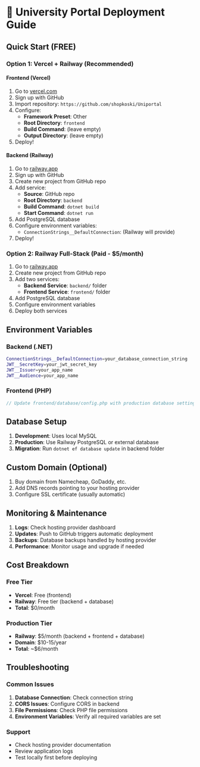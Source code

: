 # 🚀 University Portal Deployment Guide

## Quick Start (FREE)

### Option 1: Vercel + Railway (Recommended)

#### Frontend (Vercel)
1. Go to [vercel.com](https://vercel.com)
2. Sign up with GitHub
3. Import repository: `https://github.com/shopkoski/Uniportal`
4. Configure:
   - **Framework Preset**: Other
   - **Root Directory**: `frontend`
   - **Build Command**: (leave empty)
   - **Output Directory**: (leave empty)
5. Deploy!

#### Backend (Railway)
1. Go to [railway.app](https://railway.app)
2. Sign up with GitHub
3. Create new project from GitHub repo
4. Add service:
   - **Source**: GitHub repo
   - **Root Directory**: `backend`
   - **Build Command**: `dotnet build`
   - **Start Command**: `dotnet run`
5. Add PostgreSQL database
6. Configure environment variables:
   - `ConnectionStrings__DefaultConnection`: (Railway will provide)
7. Deploy!

### Option 2: Railway Full-Stack (Paid - $5/month)

1. Go to [railway.app](https://railway.app)
2. Create new project from GitHub repo
3. Add two services:
   - **Backend Service**: `backend/` folder
   - **Frontend Service**: `frontend/` folder
4. Add PostgreSQL database
5. Configure environment variables
6. Deploy both services

## Environment Variables

### Backend (.NET)
```bash
ConnectionStrings__DefaultConnection=your_database_connection_string
JWT__SecretKey=your_jwt_secret_key
JWT__Issuer=your_app_name
JWT__Audience=your_app_name
```

### Frontend (PHP)
```php
// Update frontend/database/config.php with production database settings
```

## Database Setup

1. **Development**: Uses local MySQL
2. **Production**: Use Railway PostgreSQL or external database
3. **Migration**: Run `dotnet ef database update` in backend folder

## Custom Domain (Optional)

1. Buy domain from Namecheap, GoDaddy, etc.
2. Add DNS records pointing to your hosting provider
3. Configure SSL certificate (usually automatic)

## Monitoring & Maintenance

1. **Logs**: Check hosting provider dashboard
2. **Updates**: Push to GitHub triggers automatic deployment
3. **Backups**: Database backups handled by hosting provider
4. **Performance**: Monitor usage and upgrade if needed

## Cost Breakdown

### Free Tier
- **Vercel**: Free (frontend)
- **Railway**: Free tier (backend + database)
- **Total**: $0/month

### Production Tier
- **Railway**: $5/month (backend + frontend + database)
- **Domain**: $10-15/year
- **Total**: ~$6/month

## Troubleshooting

### Common Issues
1. **Database Connection**: Check connection string
2. **CORS Issues**: Configure CORS in backend
3. **File Permissions**: Check PHP file permissions
4. **Environment Variables**: Verify all required variables are set

### Support
- Check hosting provider documentation
- Review application logs
- Test locally first before deploying

